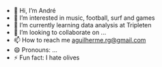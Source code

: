 - 👋 Hi, I’m André 
- 👀 I’m interested in music, football, surf and games 
- 🌱 I’m currently learning data analysis at Tripleten
- 💞️ I’m looking to collaborate on ...
- 📫 How to reach me aguilherme.rg@gmail.com
- 😄 Pronouns: ...
- ⚡ Fun fact: I hate olives 

<!---
aguilhermerg/aguilhermerg is a ✨ special ✨ repository because its `README.md` (this file) appears on your GitHub profile.
You can click the Preview link to take a look at your changes.
--->
